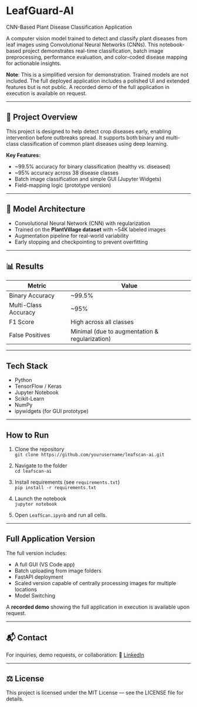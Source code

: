 # LeafGuard-AI
CNN-Based Plant Disease Classification Application

A computer vision model trained to detect and classify plant diseases from leaf images using Convolutional Neural Networks (CNNs). This notebook-based project demonstrates real-time classification, batch image preprocessing, performance evaluation, and color-coded disease mapping for actionable insights. 

**Note**: This is a simplified version for demonstration. Trained models are not included. The full deployed application includes a polished UI and extended features but is not public. A recorded demo of the full application in execution is available on request.

---

## 📌 Project Overview

This project is designed to help detect crop diseases early, enabling intervention before outbreaks spread. It supports both binary and multi-class classification of common plant diseases using deep learning.

**Key Features:**
- ~99.5% accuracy for binary classification (healthy vs. diseased)
- ~95% accuracy across 38 disease classes
- Batch image classification and simple GUI (Jupyter Widgets)
- Field-mapping logic (prototype version)

---

## 🧠 Model Architecture

- Convolutional Neural Network (CNN) with regularization
- Trained on the **PlantVillage dataset** with ~54K labeled images
- Augmentation pipeline for real-world variability
- Early stopping and checkpointing to prevent overfitting

---

## 📊 Results

| Metric            | Value     |
|-------------------|-----------|
| Binary Accuracy   | ~99.5%    |
| Multi-Class Accuracy | ~95%   |
| F1 Score          | High across all classes |
| False Positives   | Minimal (due to augmentation & regularization) |

---

## Tech Stack

- Python
- TensorFlow / Keras
- Jupyter Notebook
- Scikit-Learn
- NumPy 
- ipywidgets (for GUI prototype)

---

## How to Run

1. Clone the repository  
   `git clone https://github.com/yourusername/leafscan-ai.git`

2. Navigate to the folder  
   `cd leafscan-ai`

3. Install requirements (see `requirements.txt`)  
   `pip install -r requirements.txt`

4. Launch the notebook  
   `jupyter notebook`

5. Open `LeafScan.ipynb` and run all cells.

---

## Full Application Version

The full version includes:
- A full GUI (VS Code app)
- Batch uploading from image folders
- FastAPI deployment
- Scaled version capable of centrally processing images for multiple locations
- Model Switching

A **recorded demo** showing the full application in execution is available upon request.

---

## 📬 Contact

For inquiries, demo requests, or collaboration:
🔗 [LinkedIn](https://www.linkedin.com/in/yourprofile/)

---

## ⚖️ License

This project is licensed under the MIT License — see the LICENSE file for details.
